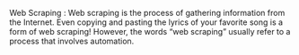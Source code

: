 Web Scraping : 
    Web scraping is the process of gathering information from the Internet. Even copying and pasting the lyrics of your favorite song is a form of web scraping! However, the words “web scraping” usually refer to a process that involves automation.
